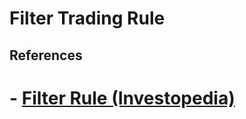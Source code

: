 # Filter Trading Rule 


## References 
# - [Filter Rule (Investopedia)](https://www.investopedia.com/terms/f/filterrule.asp)